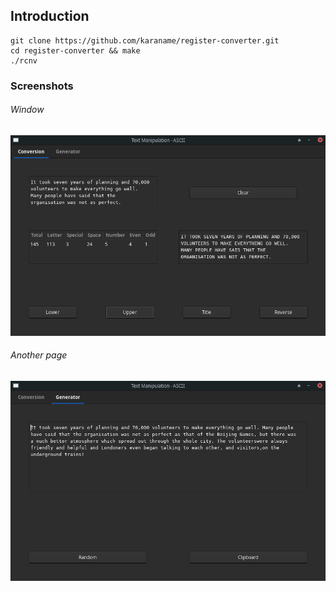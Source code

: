 ## Introduction
```
git clone https://github.com/karaname/register-converter.git
cd register-converter && make
./rcnv
```
### Screenshots
###### Window
![window](/screenshots/conv_page.png)
###### Another page
![gen](/screenshots/gen_page.png)
